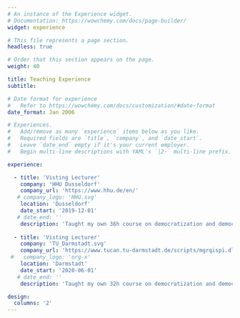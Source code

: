 ```yaml
---
# An instance of the Experience widget.
# Documentation: https://wowchemy.com/docs/page-builder/
widget: experience

# This file represents a page section.
headless: true

# Order that this section appears on the page.
weight: 40

title: Teaching Experience
subtitle:

# Date format for experience
#   Refer to https://wowchemy.com/docs/customization/#date-format
date_format: Jan 2006

# Experiences.
#   Add/remove as many `experience` items below as you like.
#   Required fields are `title`, `company`, and `date_start`.
#   Leave `date_end` empty if it's your current employer.
#   Begin multi-line descriptions with YAML's `|2-` multi-line prefix.

experience:

  - title: 'Visting Lecturer'
    company: 'HHU Dusseldorf'
    company_url: 'https://www.hhu.de/en/'
   # company_logo: 'HHU.svg'
    location: 'Dusseldorf'
    date_start: '2019-12-01'
   # date_end: ''
    description: 'Taught my own 36h course on democratization and democratic backsliding.'
   
  - title: 'Visting Lecturer'
    company: 'TU_Darmstadt.svg'
    company_url: 'https://www.tucan.tu-darmstadt.de/scripts/mgrqispi.dll?APPNAME=CampusNet&PRGNAME=COURSEDETAILS&ARGUMENTS=-N000000000000002,-N000036,-N0,-N373765963157111,-N373765963175112,-N0,-N0,-N0'
 #   company_logo: 'org-x'
    location: 'Darmstadt'
    date_start: '2020-06-01'
   # date_end: ''
    description: 'Taught my own 32h course on democratization and democratic backsliding.'

design:
  columns: '2'
---
```

